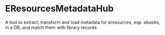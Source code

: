 # EResourcesMetadataHub
A tool to extract, transform and load metadata for eresources, esp. ebooks, in a DB, and match them with library records
